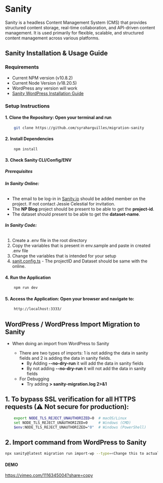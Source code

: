 # **Sanity** #

Sanity is a headless Content Management System (CMS) that provides structured content storage, real-time collaboration, and API-driven content management. It is used primarily for flexible, scalable, and structured content management across various platforms.

## Sanity Installation & Usage Guide ##
### Requirements ###
* Current NPM version (v10.8.2)
* Current Node Version (v18.20.5)
* WordPress any version will work
* [Sanity WordPress Installation Guide](https://www.sanity.io/learn/course/migrating-content-from-wordpress-to-sanity/introduction-to-wp-migration)

### Setup Instructions ##

#### 1. Clone the Repository: Open your terminal and run ####
```bash
    git clone https://github.com/syraharguilles/migration-sanity
```
#### 2. Install Dependencies ####
```bash
    npm install
```
#### 3. Check Sanity CLI/Config/ENV ####

##### **Prerequisites** #####
###### **In Sanity Online:** ######
- The email to be log-in in [Sanity.io](https://www.sanity.io/login?origin=https%3A%2F%2Fwww.sanity.io%2Fmanage%3Fref%3Dhomepage) should be added member on the project. If not contact Jessie Celestial for invitation.
- The **NP Blog** project should be present to be able to get the **project-id**.
- The dataset should present to be able to get the **dataset-name**.

###### **In Sanity Code:** ######
1. Create a .env file in the root directory
2. Copy the variables that is present in env.sample and paste in created .env file
3. Change the variables that is intended for your setup 
4. [sanit.config.ts](https://bitbucket.org/teamoda/sanity/src/432322249aa4282d35564a70cb2cbc74ba73c401/sanity.config.ts) - The projectID and Dataset should be same with the online.

#### 4. Run the Application ####
```bash
    npm run dev
```
#### 5. Access the Application: Open your browser and navigate to: ####
```bash
    http://localhost:3333/
```

## WordPress / WordPress Import Migration to Sanity ##
- When doing an import from WordPress to Sanity

    - There are two types of imports: 1 is not adding the data in sanity fields and 2 is adding the data in sanity fields.
        - By Adding **--no-dry-run** it will add the data in sanity fields
        - By not adding **--no-dry-run** it will not add the data in sanity fields
    - For Debugging
        - Try adding **> sanity-migration.log 2>&1**

## 1. To bypass SSL verification for all HTTPS requests (⚠ Not secure for production): ##

```bash
    export NODE_TLS_REJECT_UNAUTHORIZED=0  # macOS/Linux
    set NODE_TLS_REJECT_UNAUTHORIZED=0     # Windows (CMD)
    $env:NODE_TLS_REJECT_UNAUTHORIZED="0"  # Windows (PowerShell)
```

## 2. Import command from WordPress to Sanity ##

```bash
npx sanity@latest migration run import-wp --type=<Change this to actual Post Type> --no-dry-run > sanity-migration.log 2>&1
```

#### DEMO ####

https://vimeo.com/1116345004?share=copy
